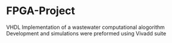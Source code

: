# FPGA-Project
VHDL Implementation of a wastewater computational alogorithm
Development and simulations were preformed using Vivadd suite 
